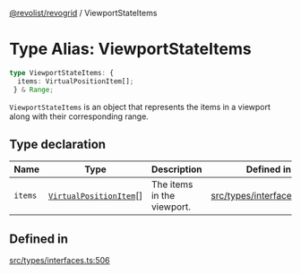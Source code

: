 [@revolist/revogrid](README.md) / ViewportStateItems

# Type Alias: ViewportStateItems

```ts
type ViewportStateItems: {
  items: VirtualPositionItem[];
 } & Range;
```

`ViewportStateItems` is an object that represents the items in a viewport
along with their corresponding range.

## Type declaration

| Name | Type | Description | Defined in |
| ------ | ------ | ------ | ------ |
| `items` | [`VirtualPositionItem`](Interface.VirtualPositionItem.md)[] | The items in the viewport. | [src/types/interfaces.ts:510](https://github.com/revolist/revogrid/blob/834ef2bcc7d11d36bb9e66716a7f07087a633494/src/types/interfaces.ts#L510) |

## Defined in

[src/types/interfaces.ts:506](https://github.com/revolist/revogrid/blob/834ef2bcc7d11d36bb9e66716a7f07087a633494/src/types/interfaces.ts#L506)
